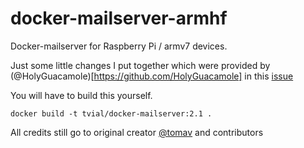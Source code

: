 # docker-mailserver-armhf

Docker-mailserver for Raspberry Pi / armv7 devices.

Just some little changes I put together which were provided by (@HolyGuacamole)[https://github.com/HolyGuacamole] in this [issue](https://github.com/tomav/docker-mailserver/issues/348)

You will have to build this yourself.

```
docker build -t tvial/docker-mailserver:2.1 .
```

All credits still go to original creator [@tomav](https://github.com/tomav) and contributors